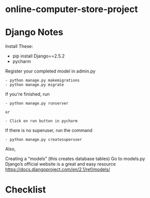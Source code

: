 # online-computer-store-project
# Django Notes

Install These:
  - pip install Django==2.5.2
  - pycharm


Register your completed model in admin.py

	- python manage.py makemigrations
	- python manage.py migrate
	
	
If you're finished, run

	- python manage.py runserver
  
	or 
  
	- Click on run button in pycharm
If there is no superuser, run the command 

	- python manage.py createsuperuser

Also,


Creating a “models” (this creates database tables) Go to models.py Django’s official website is a great and easy resource https://docs.djangoproject.com/en/2.1/ref/models/


# Checklist
